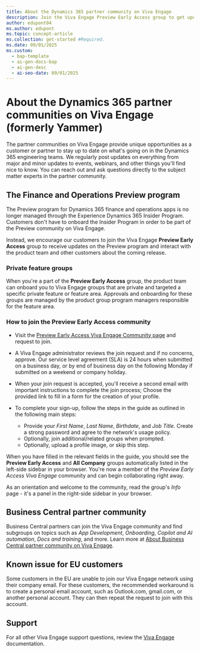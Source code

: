 ```yaml
---
title: About the Dynamics 365 partner community on Viva Engage
description: Join the Viva Engage Preview Early Access group to get updates and interact with the product team and other customers.
author: edupont04
ms.author: edupont
ms.topic: concept-article
ms.collection: get-started #Required.
ms.date: 09/01/2025
ms.custom:
  - bap-template
  - ai-gen-docs-bap
  - ai-gen-desc
  - ai-seo-date: 09/01/2025
---
```


# About the Dynamics 365 partner communities on Viva Engage (formerly Yammer)

The partner communities on Viva Engage provide unique opportunities as a customer or partner to stay up to date on what's going on in the Dynamics 365 engineering teams. We regularly post updates on everything from major and minor updates to events, webinars, and other things you'll find nice to know. You can reach out and ask questions directly to the subject matter experts in the partner community.  

## The Finance and Operations Preview program

The Preview program for Dynamics 365 finance and operations apps is no longer managed through the Experience Dynamics 365 Insider Program. Customers don't have to onboard the Insider Program in order to be part of the Preview community on Viva Engage.

Instead, we encourage our customers to join the Viva Engage **Preview Early Access** group to receive updates on the Preview program and interact with the product team and other customers about the coming release.

### Private feature groups

When you're a part of the **Preview Early Access** group, the product team can onboard you to Viva Engage groups that are private and targeted a specific private feature or feature area. Approvals and onboarding for these groups are managed by the product group program managers responsible for the feature area.

### How to join the Preview Early Access community

- Visit the [Preview Early Access Viva Engage Community page](https://www.yammer.com/dynamicsaxfeedbackprograms/#/threads/inGroup?type=in_group&feedId=12792233) and request to join.
- A Viva Engage administrator reviews the join request and if no concerns, approve. Our service level agreement (SLA) is 24 hours when submitted on a business day, or by end of business day on the following Monday if submitted on a weekend or company holiday.
- When your join request is accepted, you'll receive a second email with important instructions to complete the join process; Choose the provided link to fill in a form for the creation of your profile.
- To complete your sign-up, follow the steps in the guide as outlined in the following main steps:

  - Provide your *First Name*, *Last Name*, *Birthdate*, and *Job Title*. Create a strong password and agree to the network's usage policy.
  - Optionally, join additional/related groups when prompted.
  - Optionally, upload a profile image, or skip this step.

When you have filled in the relevant fields in the guide, you should see the **Preview Early Access** and **All Company** groups automatically listed in the left-side sidebar in your browser. You're now a member of the *Preview Early Access Viva Engage* community and can begin collaborating right away.

As an orientation and welcome to the community, read the group's *Info* page - it's a panel in the right-side sidebar in your browser.

## Business Central partner community

Business Central partners can join the Viva Engage community and find subgroups on topics such as *App Development*, *Onboarding*, *Copilot and AI automation*, *Docs and training*, and more. Learn more at [About Business Central partner community on Viva Engage](/dynamics365/business-central/dev-itpro/join-viva-engage).

## Known issue for EU customers

Some customers in the EU are unable to join our Viva Engage network using their company email. For these customers, the recommended workaround is to create a personal email account, such as Outlook.com, gmail.com, or another personal account. They can then repeat the request to join with this account.

## Support

For all other Viva Engage support questions, review the [Viva Engage](/viva/engage/overview) documentation.  
